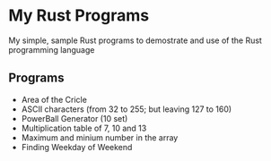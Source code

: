 # My Rust Programs
My simple, sample Rust programs to demostrate and use of the Rust programming language
## Programs
* Area of the Cricle
* ASCII characters (from 32 to 255; but leaving 127 to 160)
* PowerBall Generator (10 set)
* Multiplication table of 7, 10 and 13
* Maximum and minium number in the array
* Finding Weekday of Weekend
